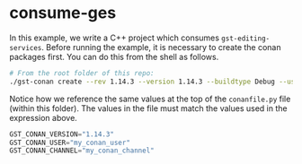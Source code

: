 # consume-ges
In this example, we write a C++ project which consumes `gst-editing-services`.  Before running the example, it is
necessary to create the conan packages first.  You can do this from the shell as follows.

```bash
# From the root folder of this repo:
./gst-conan create --rev 1.14.3 --version 1.14.3 --buildtype Debug --user my_conan_user --channel my_conan_channel
```

Notice how we reference the same values at the top of the `conanfile.py` file (within this folder).
The values in the file must match the values used in the expression above.
 
```python
GST_CONAN_VERSION="1.14.3"
GST_CONAN_USER="my_conan_user"
GST_CONAN_CHANNEL="my_conan_channel"
```